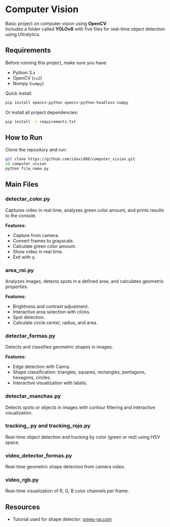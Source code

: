 # Computer Vision

Basic project on computer vision using **OpenCV**.  
Includes a folder called **YOLOv8** with five files for real-time object detection using Ultralytics.

## Requirements

Before running this project, make sure you have:

- Python 3.x
- OpenCV (`cv2`)
- Numpy (`numpy`)

Quick install:

```bash
pip install opencv-python opencv-python-headless numpy
```

Or install all project dependencies:

```bash
pip install -r requirements.txt
```

## How to Run

Clone the repository and run:

```bash
git clone https://github.com/idavid80/computer_vision.git
cd computer_vision
python file_name.py
```

## Main Files

### detectar_color.py

Captures video in real time, analyzes green color amount, and prints results to the console.  

**Features:**

- Capture from camera.
- Convert frames to grayscale.
- Calculate green color amount.
- Show video in real time.
- Exit with `q`.

### area_roi.py

Analyzes images, detects spots in a defined area, and calculates geometric properties.  

**Features:**

- Brightness and contrast adjustment.
- Interactive area selection with clicks.
- Spot detection.
- Calculate circle center, radius, and area.

### detectar_formas.py

Detects and classifies geometric shapes in images.  

**Features:**

- Edge detection with Canny.
- Shape classification: triangles, squares, rectangles, pentagons, hexagons, circles.
- Interactive visualization with labels.

### detectar_manchas.py

Detects spots or objects in images with contour filtering and interactive visualization.

### tracking_.py and tracking_rojo.py

Real-time object detection and tracking by color (green or red) using HSV space.

### video_detector_formas.py

Real-time geometric shape detection from camera video.

### video_rgb.py

Real-time visualization of R, G, B color channels per frame.

## Resources

- Tutorial used for shape detector: [omes-va.com](https://omes-va.com/detectando-figuras-geometricas-con-opencv-python/)
